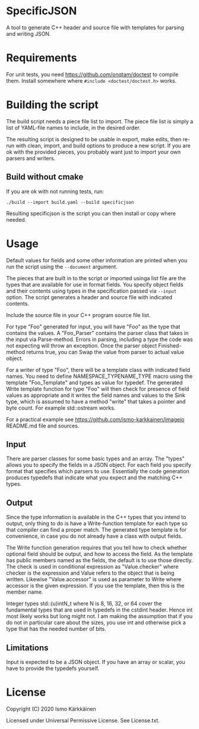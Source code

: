 # SpecificJSON

A tool to generate C++ header and source file with templates for parsing and
writing JSON.

# Requirements

For unit tests, you need https://github.com/onqtam/doctest to compile them.
Install somewhere where `#include <doctest/doctest.h>` works.

# Building the script

The build script needs a piece file list to import. The piece file list is
simply a list of YAML-file names to include, in the desired order.

The resulting script is designed to be usable in export, make edits, then
re-run with clean, import, and build options to produce a new script. If you
are ok with the provided pieces, you probably want just to import your own
parsers and writers.

## Build without cmake

If you are ok with not running tests, run:

    ./build --import build.yaml --build specificjson

Resulting specificjson is the script you can then install or copy where needed.

# Usage

Default values for fields and some other information are printed when you run
the script using the `--document` argument.

The pieces that are built in to the script or imported usinga list file are the
types that are available for use in format fields. You specify object fields
and their contents using types in the specification passed via `--input`
option. The script generates a header and source file with indicated contents.

Include the source file in your C++ program source file list.

For type "Foo" generated for input, you will have "Foo" as the type that
contains the values. A "Foo_Parser" contains the parser class that takes in
the input via Parse-method. Errors in parsing, including a type the code was
not expecting will throw an exception. Once the parser object Finished-method
returns true, you can Swap the value from parser to actual value object.

For a writer of type "Foo", there will be a template class with indicated
field names. You need to define NAMESPACE_TYPENAME_TYPE macro using the
template "Foo_Template" and types as value for typedef. The generated Write
template function for type "Foo" will then check for presence of field values
as appropriate and it writes the field names and values to the Sink type,
which is assumed to have a method "write" that takes a pointer and byte count.
For example std::ostream works.

For a practical example see https://github.com/ismo-karkkainen/imageio
README.md file and sources.

## Input

There are parser classes for some basic types and an array. The "types"
allows you to specify the fields in a JSON object. For each field you specify
format that specifies which parsers to use. Essentially the code generation
produces typedefs that indicate what you expect and the matching C++ types.

## Output

Since the type information is available in the C++ types that you intend to
output, only thing to do is have a Write-function template for each type so
that compiler can find a proper match. The generated type template is for
convenience, in case you do not already have a class with output fields.

The Write function generation requires that you tell how to check whether
optional field should be output, and how to access the field. As the template
has public members named as the fields, the default is to use those directly.
The check is used in conditional expression as "Value.checker" where checker
is the expression and Value refers to the object that is being written.
Likewise "Value.accessor" is used as parameter to Write where accessor is the
given expression. If you use the template, then this is the member name.

Integer types std::(u)intN_t where N is 8, 16, 32, or 64 cover the fundamental
types that are used in typedefs in the cstdint header. Hence int most likely
works but long might not. I am making the assumption that if you do not in
particular care about the sizes, you use int and otherwise pick a type that
has the needed number of bits.

## Limitations

Input is expected to be a JSON object. If you have an array or scalar, you have
to provide the typedefs yourself.

# License

Copyright (C) 2020 Ismo Kärkkäinen

Licensed under Universal Permissive License. See License.txt.
